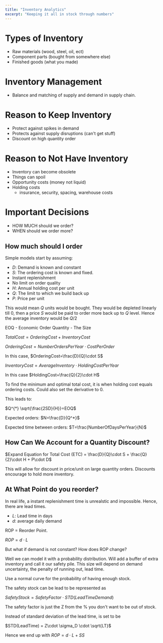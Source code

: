 ```yaml
---
title: "Inventory Analytics"
excerpt: "Keeping it all in stock through numbers"
---
```



# Types of Inventory
- Raw materials (wood, steel, oil, ect)
- Component parts (bought from somewhere else)
- Finished goods (what you made)

# Inventory Management
- Balance and matching of supply and demand in supply chain.  

# Reason to Keep Inventory
- Protect against spikes in demand
- Protects against supply disruptions (can't get stuff)
- Discount on high quantity order  

# Reason to Not Have Inventory
- Inventory can become obsolete
- Things can spoil
- Opportunity costs (money not liquid)
- Holding costs
    - insurance, security, spacing, warehouse costs


# Important Decisions
- HOW MUCH should we order?
- WHEN should we order more?


## How much should I order

Simple models start by assuming:
- *D*: Demand is known and constant
- *S*: The ordering cost is known and fixed.
- Instant replenishment
- No limit on order quality
- *H*: Annual holding cost per unit
- *Q*: The limit to which we build back up
- *P*: Price per unit

This would mean *Q* units would be bought. They would be depleted linearly till 0, then a price *S* would be paid to order more back up to *Q* level. Hence the average inventory would be $Q/2$

EOQ - Economic Order Quantity - The Size

$TotalCost=OrderingCost+InventoryCost$

$OrderingCost=NumberOrdersPerYear \cdot CostPerOrder$

In this case, $OrderingCost=\frac{D}{Q}\cdot S$


$InventoryCost=AverageInventory \cdot HoldingCostPerYear$

In this case $HoldingCost=\frac{Q}{2}\cdot H$


To find the minimum and optimal total cost, it is when holding cost equals ordering costs. Could also set the derivative to 0.

This leads to:

$Q^{*} \sqrt{\frac{2SD}{H}}=EOQ$

Expected orders: $N=\frac{D}{Q^*}$

Expected time between orders: $T=\frac{NumberOfDaysPerYear}{N}$



## How Can We Account for a Quantity Discount?

$Expand Equation for Total Cost (ETC) = \frac{D}{Q}\cdot S + \frac{Q}{2}\cdot H + P\cdot D$

This will allow for discount in price/unit on large quantity orders. Discounts encourage to hold more inventory.


## At What Point do you reorder?
In real life, a instant replenishment time is unrealstic and impossible. Hence, there are lead times.

- *L*: Lead time in days
- *d*: average daily demand


ROP = Reorder Point.

$ROP = d\cdot L$

But what if demand is not constant? How does ROP change?

Well we can model it with a probability distribution. Will add a buffer of extra inventory and call it our safety pile. This size will depend on demand uncertainty, the penalty of running out, lead time.

Use a normal curve for the probability of having enough stock.

The safety stock can be lead to be represented as

$Safety Stock = Safety Factor \cdot STD(Lead Time Demand)$

The safety factor is just the Z from the % you don't want to be out of stock.

Instead of standard deviation of the lead time, is set to be

$STD(LeadTime) = Z\cdot \sigma_D \cdot \sqrt{LT}$

Hence we end up with $ROP = d\cdot L + SS$
